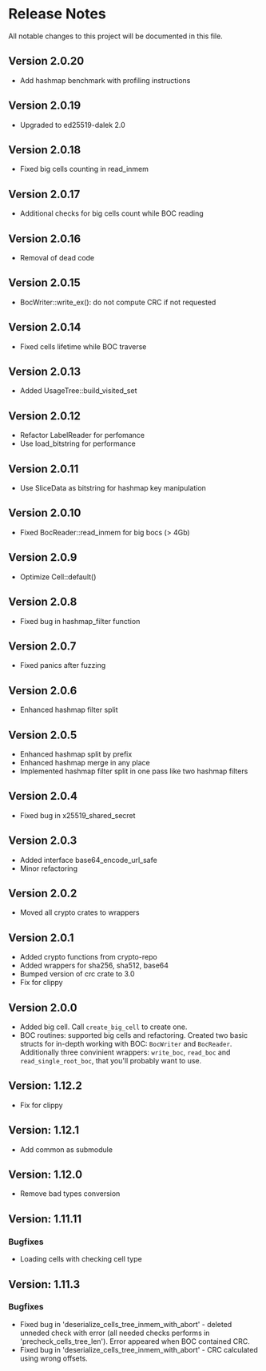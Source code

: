 # Release Notes

All notable changes to this project will be documented in this file.

## Version 2.0.20

- Add hashmap benchmark with profiling instructions

## Version 2.0.19

- Upgraded to ed25519-dalek 2.0

## Version 2.0.18

- Fixed big cells counting in read_inmem

## Version 2.0.17

- Additional checks for big cells count while BOC reading

## Version 2.0.16

- Removal of dead code

## Version 2.0.15

- BocWriter::write_ex(): do not compute CRC if not requested

## Version 2.0.14

- Fixed cells lifetime while BOC traverse

## Version 2.0.13

- Added UsageTree::build_visited_set

## Version 2.0.12

- Refactor LabelReader for perfomance
- Use load_bitstring for performance

## Version 2.0.11

- Use SliceData as bitstring for hashmap key manipulation

## Version 2.0.10


- Fixed BocReader::read_inmem for big bocs (> 4Gb)

## Version 2.0.9

- Optimize Cell::default()

## Version 2.0.8

- Fixed bug in hashmap_filter function

## Version 2.0.7

- Fixed panics after fuzzing

## Version 2.0.6

- Enhanced hashmap filter split

## Version 2.0.5

- Enhanced hashmap split by prefix
- Enhanced hashmap merge in any place
- Implemented hashmap filter split in one pass like two hashmap filters

## Version 2.0.4

- Fixed bug in x25519_shared_secret

## Version 2.0.3

- Added interface base64_encode_url_safe
- Minor refactoring

## Version 2.0.2

- Moved all crypto crates to wrappers

## Version 2.0.1

- Added crypto functions from crypto-repo
- Added wrappers for sha256, sha512, base64
- Bumped version of crc crate to 3.0
- Fix for clippy

## Version 2.0.0
- Added big cell. Call `create_big_cell` to create one.
- BOC routines: supported big cells and refactoring. 
  Created two basic structs for in-depth working with BOC: `BocWriter` and `BocReader`.
  Additionally three convinient wrappers: `write_boc`, `read_boc` and `read_single_root_boc`, that you'll probably want to use.

## Version: 1.12.2
- Fix for clippy

## Version: 1.12.1
- Add common as submodule

## Version: 1.12.0
- Remove bad types conversion

## Version: 1.11.11

### Bugfixes
- Loading cells with checking cell type

## Version: 1.11.3

### Bugfixes

- Fixed bug in 'deserialize_cells_tree_inmem_with_abort' - deleted unneded check with error (all needed checks performs in 'precheck_cells_tree_len'). Error appeared when BOC contained CRC.
- Fixed bug in 'deserialize_cells_tree_inmem_with_abort' - CRC calculated using wrong offsets.